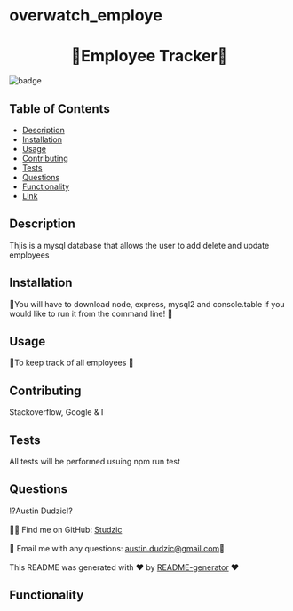 # overwatch_employe<h1 align="center">🎇Employee Tracker🎇</h1>

![badge](https://img.shields.io/badge/license-MIT-brightgreen)<br />

## Table of Contents
- [Description](#description)
- [Installation](#installation)
- [Usage](#usage)
- [Contributing](#Contributing)
- [Tests](#tests)
- [Questions](#questions)
- [Functionality](#functionality)
- [Link](#link)
## Description
Thjis is a mysql database that allows the user to add delete and update employees
## Installation
 💠You will have to download node, express, mysql2 and console.table if you would like to run it from the command line! 💠
## Usage
👥To keep track of all employees 👥
## Contributing 
 Stackoverflow, Google & I
## Tests
All tests will be performed usuing npm run test
## Questions
⁉Austin Dudzic⁉<br />
<br/>
🙋‍♂️ Find me on GitHub: [Studzic](https://github.com/Studzic)<br />
<br />
💯 Email me with any questions: austin.dudzic@gmail.com💯<br /><br />
This README was generated with ❤️ by [README-generator](https://github.com/Studzic) ❤️

## Functionality
